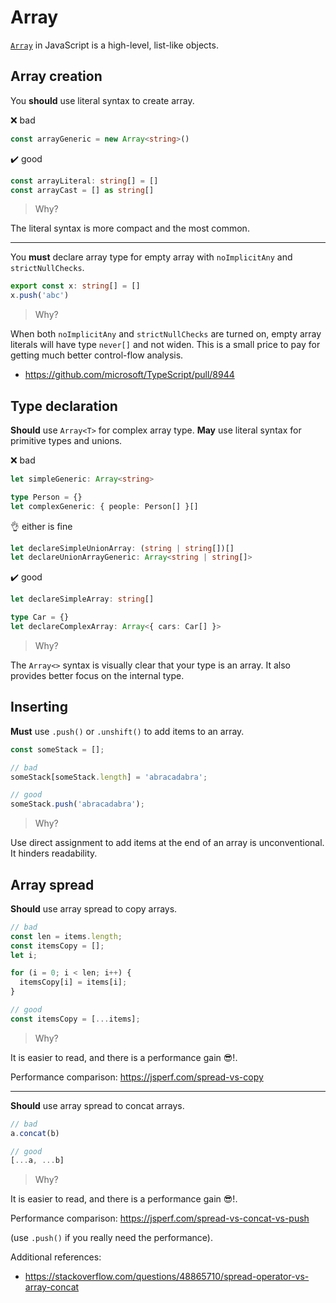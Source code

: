 # Array

[`Array`][array] in JavaScript is a high-level, list-like objects.

## Array creation

You **should** use literal syntax to create array.

❌ bad

```ts file=../../examples/standard/array/declare-style.bad.ts
const arrayGeneric = new Array<string>()
```

✔️ good

```ts file=../../examples/standard/array/declare-style.good.ts
const arrayLiteral: string[] = []
const arrayCast = [] as string[]
```

> Why?

The literal syntax is more compact and the most common.

---

You **must** declare array type for empty array with `noImplicitAny` and `strictNullChecks`.

```ts file=../../examples/standard/array/empty-must-declare.ts
export const x: string[] = []
x.push('abc')
```

> Why?

When both `noImplicitAny` and `strictNullChecks` are turned on,
empty array literals will have type `never[]` and not widen.
This is a small price to pay for getting much better control-flow analysis.

- <https://github.com/microsoft/TypeScript/pull/8944>

## Type declaration

**Should** use `Array<T>` for complex array type.
**May** use literal syntax for primitive types and unions.

❌ bad

```ts file=../../examples/standard/array/declare-generic.bad.ts
let simpleGeneric: Array<string>

type Person = {}
let complexGeneric: { people: Person[] }[]
```

👌 either is fine

```ts file=../../examples/standard/array/declare-generic.ok.ts
let declareSimpleUnionArray: (string | string[])[]
let declareUnionArrayGeneric: Array<string | string[]>
```

✔️ good

```ts file=../../examples/standard/array/declare-generic.good.ts
let declareSimpleArray: string[]

type Car = {}
let declareComplexArray: Array<{ cars: Car[] }>
```

> Why?

The `Array<>` syntax is visually clear that your type is an array.
It also provides better focus on the internal type.

## Inserting

**Must** use `.push()` or `.unshift()` to add items to an array.

```ts
const someStack = [];

// bad
someStack[someStack.length] = 'abracadabra';

// good
someStack.push('abracadabra');
```

> Why?

Use direct assignment to add items at the end of an array is unconventional.
It hinders readability.

## Array spread

**Should** use array spread to copy arrays.

```ts
// bad
const len = items.length;
const itemsCopy = [];
let i;

for (i = 0; i < len; i++) {
  itemsCopy[i] = items[i];
}

// good
const itemsCopy = [...items];
```

> Why?

It is easier to read, and there is a performance gain 😎!.

Performance comparison: <https://jsperf.com/spread-vs-copy>

---

**Should** use array spread to concat arrays.

```ts
// bad
a.concat(b)

// good
[...a, ...b]
```

> Why?

It is easier to read, and there is a performance gain 😎!.

Performance comparison: <https://jsperf.com/spread-vs-concat-vs-push>

(use `.push()` if you really need the performance).

Additional references:

- <https://stackoverflow.com/questions/48865710/spread-operator-vs-array-concat>

[array]: https://developer.mozilla.org/en-US/docs/Web/JavaScript/Reference/Global_Objects/Array
